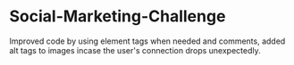 # Social-Marketing-Challenge

Improved code by using element tags when needed and comments, added alt tags to images incase the user's connection drops unexpectedly.
